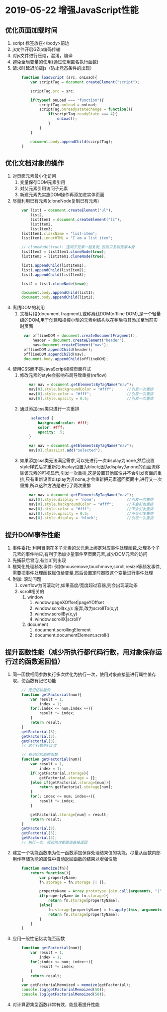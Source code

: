 # 2019-05-22 增强JavaScript性能

## 优化页面加载时间
1. script 标签放在\</body>前边
2. js文件开启GZip编码传输
3. 对js文件进行压缩，混淆，编译
4. 避免全局变量的使用(通过使用匿名执行函数)
5. 请求时延迟加载js（防止竞态条件的出现）
    ```js
        function loadScript (src, onLoad){
            var scriptTag = document.createElement("script");

            scriptTag.src = src;

            if(typeof onLoad === "function"){
                scriptTag.onload = onLoad;
                scriptTag.onreadystatechange = function(){
                    if(scriptTag.readyState === 4){
                        onLoad();
                    }
                }
            }

            document.body.appendChild(scirptTag);
        }
    ```

## 优化文档对象的操作
1. 对页面元素最小化访问
   1. 变量保存DOM元素引用
   2. 对父元素引用访问子元素
   3. 新建元素先实施DOM操作再添加进实体页面
2. 尽量利用已有元素(cloneNode复制已有元素)
    ```js
        var list1 = document.createElement("ul"),
            list2,
            listItem1 = document.createElement("li"),
            listItem2,
            listItem3;
        listItem1.className = "list-item";
        listItem1.innerHTML = "I am a list item";

        // cloneNode(true): 连同子元素一起复制,否则只复制元素本身
        listItem2 = listItem1.cloneNode(true);
        listItem3 = listItem1.cloneNode(true);

        list1.appendChild(listItem1);
        list1.appendChild(listItem2);
        list1.appendChild(listItem3);

        list2 = list1.cloneNode(true);

        document.body.appendChild(list1);
        document.body.appendChild(list2);
    ```
3. 离线DOM的利用
   1. 文档片段(document fragment),或称离线DOM(offline DOM),是一个轻量级的DOM,用于创建和操控小型的元素树结构以在稍后将其添加至当前实时页面
   ```js
        var offlineDOM = document.createDocumentFragment(),
            header = document.createElement("header"),
            nav=document.createElement("nav");
        offlineDOM.appendChild(header);
        offlineDOM.appendChild(nav);
        document.body.appendChild(offlineDOM);
   ```
4. 使用CSS而不是JavaScript操控页面样式
   1. 修改元素的style会影响布局导致重排(reflow)
        ```js
            var nav = document.getElementsByTagName("nav");
            nav[0].style.backgroundColor = "#fff";      //引发一次重排
            nav[0].style.color = "#fff";                //引发一次重排
            nav[0].style.opacity = 0.5;                 //引发一次重排
        ```
   2. 通过添加css类只进行一次重排
        ```css
            .selected {
                background-color: #fff;
                color: #fff;
                opacity: .5;
            }
        ```
        ```js
            var nav = document.getElementsByTagName("nav");
            nav[0].classList.add("selected");
        ```
   3. 如果添加css类无法满足需求,可以先进行一次display为none,然后设置style样式后才重新把display设置为block;因为display为none的页面流移除该元素的可视显示,引发一次重排,这是设置其他属性并不会引发页面的重排,只有重新设置display为非none,才会重新把元素返回页面中,进行又一次重排,所以这种方法是进行了两次重排
        ```js
            var nav = document.getElementsByTagName("nav");
            nav[0].style.display = 'none';              //引发一次重排
            nav[0].style.backgroundColor = "#fff";      //不会引发重排
            nav[0].style.color = "#fff";                //不会引发重排
            nav[0].style.opacity = 0.5;                 //不会引发重排
            nav[0].style.display = 'block';             //引发一次重排
        ```

## 提升DOM事件性能
1. 事件委托: 利用冒泡在多子元素的父元素上绑定对应事件处理函数,处理多个子元素的事件响应,有利于添加少量事件至页面元素,减少DOM元素的访问
2. 先捕获后冒泡,有监听则出现
3. 框架化处理频发事件: 例如mousemove,touchmove,scroll,resize等频发事件,需要把事件处理函数赋值给变量,然后设置定时器取这个变量进行事件处理
4. 附加: 滚动问题
   1. overflow为可滚动时,如果高度/宽度超过容器,则会出现滚动条
   2. scroll相关的
      1. window
         1. window.pageXOffset|pageYOffset
         2. window.scroll(x,y): 废弃,改为scrollTo(x,y)
         3. window.scrollBy(x,y)
         4. window.scrollX|scrollY
      2. document
         1. document.scrollingElement
         2. document.documentElement.scroll()

## 提升函数性能（减少所执行都代码行数，用对象保存运行过的函数返回值）
1. 同一函数相同参数执行多次优化为执行一次，使用对象直接量进行属性值存取，使函数有记忆功能
    ```js
        // 无记忆功能的
        function getFactorial(num){
            var result = 1,
                index = 1;
            for(;index <= num;index ++){
                result *= index;
            }
            return result;
        }
        getFactorial(3);
        getFactorial(3);
        getFactorial(3);
        // 这个行数执行3次

        // 有记忆功能的函数
        function getFactorial(num){
            var result = 1,
                index = 1;
            if(!getFactorial.storage){
                getFactorial.storage = {};
            }else if(getFactorial.storage[num]){
                return getFactorial.storage[num];
            }
            for(; index <= num; index++){
                result *= index;
            }

            getFactorial.storage[num] = result;
            return result;
        }
        getFactorial(3);
        getFactorial(3);
        getFactorial(3);
        // 执行一次，后边两次都是值直接返回
    ```
2. 建立一个功能函数来为任一函数添加保存处理结果值的功能，尽量从函数内部用作存储功能的属性中自动返回函数的结果以增强性能
    ```js
        function memoize(fn){
            return function(){
                var propertyName;
                fn.storage = fn.storage || {};

                propertyName = Array.prototype.join.call(arguments, "|");
                if(propertyName in fn.storage){
                    return fn.storage[propertyName];
                }else{
                    fn.storage[propertyName] = fn.apply(this, arguments);
                    return fn.storage[propertyName];
                }
            }
        }
    ```
3. 应用一般性记忆功能至函数
    ```js
        function getFactorial(num){
            var result = 1,
                index = 1;
            for(;index <= num; index++){
                result *= index;
            }
            return result;
        }
        var getFactorialMemoized = memoize(getFactorial);
        console.log(getFactorialMemoized(50));
        console.log(getFactorialMemoized(50));
    ```
4. 对计算密集型函数非常有效，能显著提升性能
